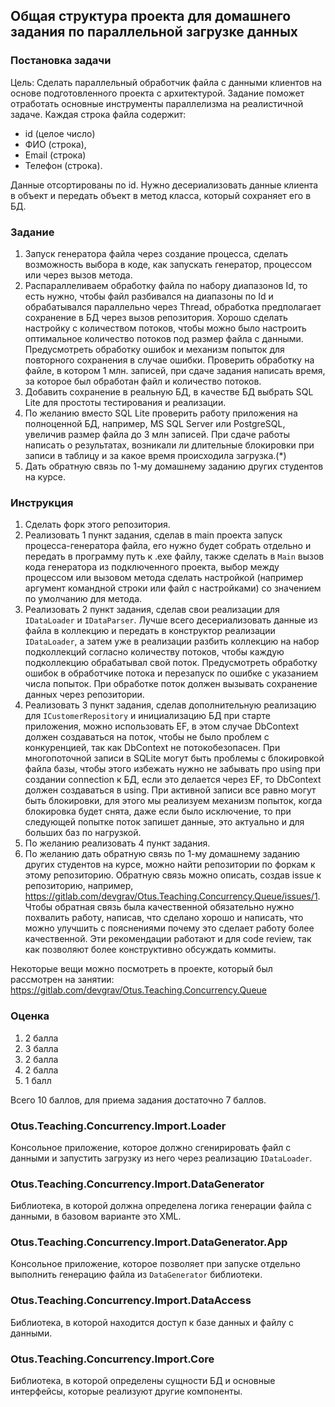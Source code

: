 ## Общая структура проекта для домашнего задания по параллельной загрузке данных

### Постановка задачи

Цель: Сделать параллельный обработчик файла с данными клиентов на основе подготовленного проекта с архитектурой. 
Задание поможет отработать основные инструменты параллелизма на реалистичной задаче.
Каждая строка файла содержит: 
- id (целое число) 
- ФИО (строка), 
- Email (строка) 
- Телефон (строка). 

Данные отсортированы по id. Нужно десериализовать данные клиента в объект и передать объект в метод класса, который сохраняет его в БД.

### Задание
1. Запуск генератора файла через создание процесса, сделать возможность выбора в коде, как запускать генератор, процессом или через вызов метода.
2. Распараллеливаем обработку файла по набору диапазонов Id, то есть нужно, чтобы файл разбивался на диапазоны по Id и обрабатывался параллельно через Thread, обработка предполагает сохранение в БД через вызов репозитория.  Хорошо сделать настройку с количеством потоков, чтобы можно было настроить оптимальное количество потоков под размер файла с данными. Предусмотреть обработку ошибок и механизм попыток для повторного сохранения в случае ошибки. Проверить обработку на файле, в котором 1 млн. записей, при сдаче задания написать время, за которое был обработан файл и количество потоков.
3. Добавить сохранение в реальную БД, в качестве БД выбрать SQL Lite для простоты тестирования и реализации.
4. По желанию вместо SQL Lite проверить работу приложения на полноценной БД, например, MS SQL Server или PostgreSQL, увеличив размер файла до 3 млн записей. При сдаче работы написать о результатах, возникали ли длительные блокировки при записи в таблицу и за какое время происходила загрузка.(*) 
5. Дать обратную связь по 1-му домашнему заданию других студентов на курсе.

### Инструкция
1. Сделать форк этого репозитория.
2. Реализовать 1 пункт задания, сделав в main проекта запуск процесса-генератора файла, его нужно будет собрать отдельно и передать в программу путь к .exe файлу, также сделать в `Main` вызов кода генератора из подключенного проекта, выбор между процессом или вызовом метода сделать настройкой (например аргумент командной строки или файл с настройками) со значением по умолчанию для метода.
3. Реализовать 2 пункт задания, сделав свои реализации для `IDataLoader` и `IDataParser`. Лучше всего десериализовать данные из файла в коллекцию и передать в конструктор реализации `IDataLoader`, а затем уже в реализации разбить коллекцию на набор подколлекций согласно количеству потоков, чтобы каждую подколлекцию обрабатывал свой поток. Предусмотреть обработку ошибок в обработчике потока и перезапуск по ошибке с указанием числа попыток. При обработке поток должен вызывать сохранение данных через репозитории.
4. Реализовать 3 пункт задания, сделав дополнительную реализацию для `ICustomerRepository` и инициализацию БД при старте приложения, можно использовать EF, в этом случае DbContext должен создаваться на поток, чтобы не было проблем с конкуренцией, так как DbContext не потокобезопасен. При многопоточной записи в SQLite могут быть проблемы с блокировкой файла базы, чтобы этого избежать нужно не забывать про using при создании connection к БД, если это делается через EF, то DbContext должен создаваться в using. При активной записи все равно могут быть блокировки, для этого мы реализуем механизм попыток, когда блокировка будет снята, даже если было исключение, то при следующей попытке поток запишет данные, это актуально и для больших баз по нагрузкой. 
5. По желанию реализовать 4 пункт задания.
5. По желанию дать обратную связь по 1-му домашнему заданию других студентов на курсе, можно найти репозитории по форкам к этому репозиторию. Обратную связь можно описать, создав issue к репозиторию, например, 
https://gitlab.com/devgrav/Otus.Teaching.Concurrency.Queue/issues/1. Чтобы обратная связь была качественной обязательно нужно похвалить работу, написав, что сделано хорошо и написать, что можно улучшить с пояснениями почему это сделает работу более качественной. Эти рекомендации работают и для code review, так как позволяют более конструктивно обсуждать коммиты.

Некоторые вещи можно посмотреть в проекте, который был рассмотрен на занятии:
https://gitlab.com/devgrav/Otus.Teaching.Concurrency.Queue

### Оценка 
1. 2 балла
2. 3 балла
3. 2 балла
4. 2 балла
5. 1 балл

Всего 10 баллов, для приема задания достаточно 7 баллов.

### Otus.Teaching.Concurrency.Import.Loader

Консольное приложение, которое должно сгенирировать файл с данными и запустить загрузку из него через реализацию `IDataLoader`.

### Otus.Teaching.Concurrency.Import.DataGenerator

Библиотека, в которой должна определена логика генерации файла с данными, в базовом варианте это XML.

### Otus.Teaching.Concurrency.Import.DataGenerator.App

Консольное приложение, которое позволяет при запуске отдельно выполнить генерацию файла из `DataGenerator` библиотеки.

### Otus.Teaching.Concurrency.Import.DataAccess

Библиотека, в которой находится доступ к базе данных и файлу с данными.

### Otus.Teaching.Concurrency.Import.Core

Библиотека, в которой определены сущности БД и основные интерфейсы, которые реализуют другие компоненты.
